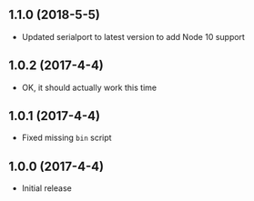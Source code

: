 ## 1.1.0 (2018-5-5)

- Updated serialport to latest version to add Node 10 support

## 1.0.2 (2017-4-4)

- OK, it should actually work this time

## 1.0.1 (2017-4-4)

- Fixed missing `bin` script

## 1.0.0 (2017-4-4)

- Initial release

